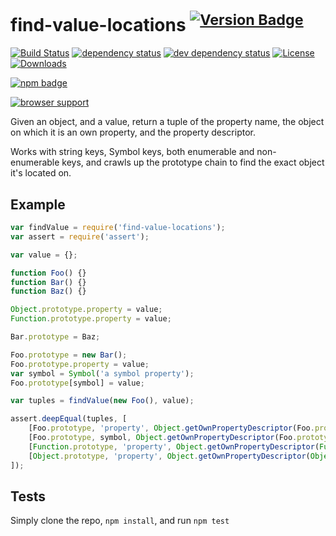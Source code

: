 # find-value-locations <sup>[![Version Badge][2]][1]</sup>

[![Build Status][3]][4]
[![dependency status][5]][6]
[![dev dependency status][7]][8]
[![License][license-image]][license-url]
[![Downloads][downloads-image]][downloads-url]

[![npm badge][11]][1]

[![browser support][9]][10]

Given an object, and a value, return a tuple of the property name, the object on which it is an own property, and the property descriptor.

Works with string keys, Symbol keys, both enumerable and non-enumerable keys, and crawls up the prototype chain to find the exact object it's located on.

## Example

```js
var findValue = require('find-value-locations');
var assert = require('assert');

var value = {};

function Foo() {}
function Bar() {}
function Baz() {}

Object.prototype.property = value;
Function.prototype.property = value;

Bar.prototype = Baz;

Foo.prototype = new Bar();
Foo.prototype.property = value;
var symbol = Symbol('a symbol property');
Foo.prototype[symbol] = value;

var tuples = findValue(new Foo(), value);

assert.deepEqual(tuples, [
	[Foo.prototype, 'property', Object.getOwnPropertyDescriptor(Foo.prototype, 'property')],
	[Foo.prototype, symbol, Object.getOwnPropertyDescriptor(Foo.prototype, symbol)],
	[Function.prototype, 'property', Object.getOwnPropertyDescriptor(Function.prototype, 'property')],
	[Object.prototype, 'property', Object.getOwnPropertyDescriptor(Object.prototype, 'property')]
]);
```

## Tests
Simply clone the repo, `npm install`, and run `npm test`

[1]: https://npmjs.org/package/find-value-locations
[2]: http://versionbadg.es/ljharb/find-value-locations.svg
[3]: https://travis-ci.org/ljharb/find-value-locations.svg
[4]: https://travis-ci.org/ljharb/find-value-locations
[5]: https://david-dm.org/ljharb/find-value-locations.svg
[6]: https://david-dm.org/ljharb/find-value-locations
[7]: https://david-dm.org/ljharb/find-value-locations/dev-status.svg
[8]: https://david-dm.org/ljharb/find-value-locations#info=devDependencies
[9]: https://ci.testling.com/ljharb/find-value-locations.png
[10]: https://ci.testling.com/ljharb/find-value-locations
[11]: https://nodei.co/npm/find-value-locations.png?downloads=true&stars=true
[license-image]: http://img.shields.io/npm/l/find-value-locations.svg
[license-url]: LICENSE
[downloads-image]: http://img.shields.io/npm/dm/find-value-locations.svg
[downloads-url]: http://npm-stat.com/charts.html?package=find-value-locations

